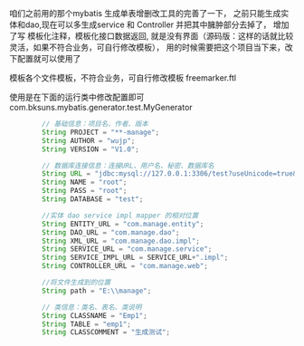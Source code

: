 咱们之前用的那个mybatis 生成单表增删改工具的完善了一下，
之前只能生成实体和dao,现在可以多生成service 和 Controller 并把其中臃肿部分去掉了，
增加了写 模板化注释，模板化接口数据返回,
就是没有界面（源码版：这样的话就比较灵活，如果不符合业务，可自行修改模板），
用的时候需要把这个项目当下来，改下配置就可以使用了

模板各个文件模板，不符合业务，可自行修改模板
freemarker.ftl

使用是在下面的运行类中修改配置即可
com.bksuns.mybatis.generator.test.MyGenerator

``` java
		// 基础信息：项目名、作者、版本
		String PROJECT = "**-manage";
		String AUTHOR = "wujp";
		String VERSION = "V1.0";

		// 数据库连接信息：连接URL、用户名、秘密、数据库名
		String URL = "jdbc:mysql://127.0.0.1:3306/test?useUnicode=true&characterEncoding=utf-8&autoReconnect=true&failOverReadOnly=false&useSSL=true&serverTimezone=UTC";
		String NAME = "root";
		String PASS = "root";
		String DATABASE = "test";

		//实体 dao service impl mapper 的相对位置
		String ENTITY_URL = "com.manage.entity";
		String DAO_URL = "com.manage.dao";
		String XML_URL = "com.manage.dao.impl";
		String SERVICE_URL = "com.manage.service";
		String SERVICE_IMPL_URL = SERVICE_URL+".impl";
		String CONTROLLER_URL = "com.manage.web";

		//将文件生成到的位置
		String path = "E:\\manage";

		// 类信息：类名、表名、类说明
		String CLASSNAME = "Emp1";
		String TABLE = "emp1";
		String CLASSCOMMENT = "生成测试";
```
